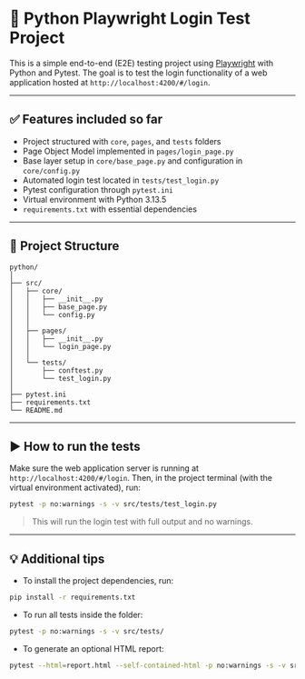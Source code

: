 # 🧪 Python Playwright Login Test Project

This is a simple end-to-end (E2E) testing project using [Playwright](https://playwright.dev/python/) with Python and Pytest. The goal is to test the login functionality of a web application hosted at `http://localhost:4200/#/login`.

---

## ✅ Features included so far

- Project structured with `core`, `pages`, and `tests` folders
- Page Object Model implemented in `pages/login_page.py`
- Base layer setup in `core/base_page.py` and configuration in `core/config.py`
- Automated login test located in `tests/test_login.py`
- Pytest configuration through `pytest.ini`
- Virtual environment with Python 3.13.5
- `requirements.txt` with essential dependencies

---

## 📁 Project Structure

```
python/
│
├── src/
│   ├── core/
│   │   ├── __init__.py
│   │   ├── base_page.py
│   │   └── config.py
│   │
│   ├── pages/
│   │   ├── __init__.py
│   │   └── login_page.py
│   │
│   └── tests/
│       ├── conftest.py
│       └── test_login.py
│
├── pytest.ini
├── requirements.txt
└── README.md
```

---

## ▶️ How to run the tests

Make sure the web application server is running at `http://localhost:4200/#/login`. Then, in the project terminal (with the virtual environment activated), run:

```bash
pytest -p no:warnings -s -v src/tests/test_login.py
```

> This will run the login test with full output and no warnings.

---

## 💡 Additional tips

- To install the project dependencies, run:

```bash
pip install -r requirements.txt
```

- To run all tests inside the folder:

```bash
pytest -p no:warnings -s -v src/tests/
```

- To generate an optional HTML report:

```bash
pytest --html=report.html --self-contained-html -p no:warnings -s -v src/tests/
```